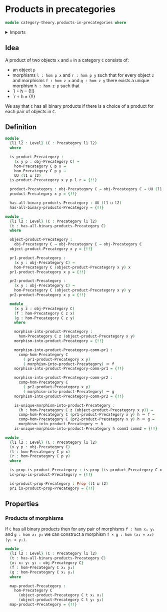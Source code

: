 # Products in precategories

```agda
module category-theory.products-in-precategories where
```

<details><summary>Imports</summary>

```agda
open import category-theory.precategories

open import foundation.action-on-identifications-functions
open import foundation.cartesian-product-types
open import foundation.contractible-types
open import foundation.dependent-pair-types
open import foundation.identity-types
open import foundation.iterated-dependent-product-types
open import foundation.propositions
open import foundation.unique-existence
open import foundation.universe-levels
```

</details>

## Idea

A product of two objects `x` and `x` in a category `C` consists of:

- an object `p`
- morphisms `l : hom p x` and `r : hom p y` such that for every object `z` and
  morphisms `f : hom z x` and `g : hom z y` there exists a unique morphism
  `h : hom z p` such that
- `l ∘ h = {!!}
- `r ∘ h = {!!}

We say that `C` has all binary products if there is a choice of a product for
each pair of objects in `C`.

## Definition

```agda
module _
  {l1 l2 : Level} (C : Precategory l1 l2)
  where

  is-product-Precategory :
    (x y p : obj-Precategory C) →
    hom-Precategory C p x →
    hom-Precategory C p y →
    UU (l1 ⊔ l2)
  is-product-Precategory x y p l r = {!!}

  product-Precategory : obj-Precategory C → obj-Precategory C → UU (l1 ⊔ l2)
  product-Precategory x y = {!!}

  has-all-binary-products-Precategory : UU (l1 ⊔ l2)
  has-all-binary-products-Precategory = {!!}

module _
  {l1 l2 : Level} (C : Precategory l1 l2)
  (t : has-all-binary-products-Precategory C)
  where

  object-product-Precategory :
    obj-Precategory C → obj-Precategory C → obj-Precategory C
  object-product-Precategory x y = {!!}

  pr1-product-Precategory :
    (x y : obj-Precategory C) →
    hom-Precategory C (object-product-Precategory x y) x
  pr1-product-Precategory x y = {!!}

  pr2-product-Precategory :
    (x y : obj-Precategory C) →
    hom-Precategory C (object-product-Precategory x y) y
  pr2-product-Precategory x y = {!!}

  module _
    (x y z : obj-Precategory C)
    (f : hom-Precategory C z x)
    (g : hom-Precategory C z y)
    where

    morphism-into-product-Precategory :
      hom-Precategory C z (object-product-Precategory x y)
    morphism-into-product-Precategory = {!!}

    morphism-into-product-Precategory-comm-pr1 :
      comp-hom-Precategory C
        ( pr1-product-Precategory x y)
        ( morphism-into-product-Precategory) ＝ f
    morphism-into-product-Precategory-comm-pr1 = {!!}

    morphism-into-product-Precategory-comm-pr2 :
      comp-hom-Precategory C
        ( pr2-product-Precategory x y)
        ( morphism-into-product-Precategory) ＝ g
    morphism-into-product-Precategory-comm-pr2 = {!!}

    is-unique-morphism-into-product-Precategory :
      (h : hom-Precategory C z (object-product-Precategory x y)) →
      comp-hom-Precategory C (pr1-product-Precategory x y) h ＝ f →
      comp-hom-Precategory C (pr2-product-Precategory x y) h ＝ g →
      morphism-into-product-Precategory ＝ h
    is-unique-morphism-into-product-Precategory h comm1 comm2 = {!!}

module _
  {l1 l2 : Level} (C : Precategory l1 l2)
  (x y p : obj-Precategory C)
  (l : hom-Precategory C p x)
  (r : hom-Precategory C p y)
  where

  is-prop-is-product-Precategory : is-prop (is-product-Precategory C x y p l r)
  is-prop-is-product-Precategory = {!!}

  is-product-prop-Precategory : Prop (l1 ⊔ l2)
  pr1 is-product-prop-Precategory = {!!}
```

## Properties

### Products of morphisms

If `C` has all binary products then for any pair of morphisms `f : hom x₁ y₁`
and `g : hom x₂ y₂` we can construct a morphism
`f × g : hom (x₁ × x₂) (y₁ × y₂)`.

```agda
module _
  {l1 l2 : Level} (C : Precategory l1 l2)
  (t : has-all-binary-products-Precategory C)
  {x₁ x₂ y₁ y₂ : obj-Precategory C}
  (f : hom-Precategory C x₁ y₁)
  (g : hom-Precategory C x₂ y₂)
  where

  map-product-Precategory :
    hom-Precategory C
      (object-product-Precategory C t x₁ x₂)
      (object-product-Precategory C t y₁ y₂)
  map-product-Precategory = {!!}
```
